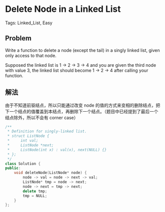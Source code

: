 # Delete Node in a Linked List

Tags: Linked_List, Easy

## Problem

Write a function to delete a node (except the tail) in a singly linked list, given only access to that node.

Supposed the linked list is 1 -> 2 -> 3 -> 4 and you are given the third node with value 3, the linked list should become 1 -> 2 -> 4 after calling your function.

## 解法

由于不知道前驱结点，所以只能通过改变 node 的值的方式来变相的删除结点，把下一个结点的值覆盖到本结点，再删除下一个结点。（题目中已经提到了最后一个结点除外，所以不会有 corner case）

```cpp
/**
 * Definition for singly-linked list.
 * struct ListNode {
 *     int val;
 *     ListNode *next;
 *     ListNode(int x) : val(x), next(NULL) {}
 * };
 */
class Solution {
public:
    void deleteNode(ListNode* node) {
        node -> val = node -> next -> val;
        ListNode* tmp = node -> next;
        node -> next = tmp -> next;
        delete tmp;
        tmp = NULL;
    }
};
```